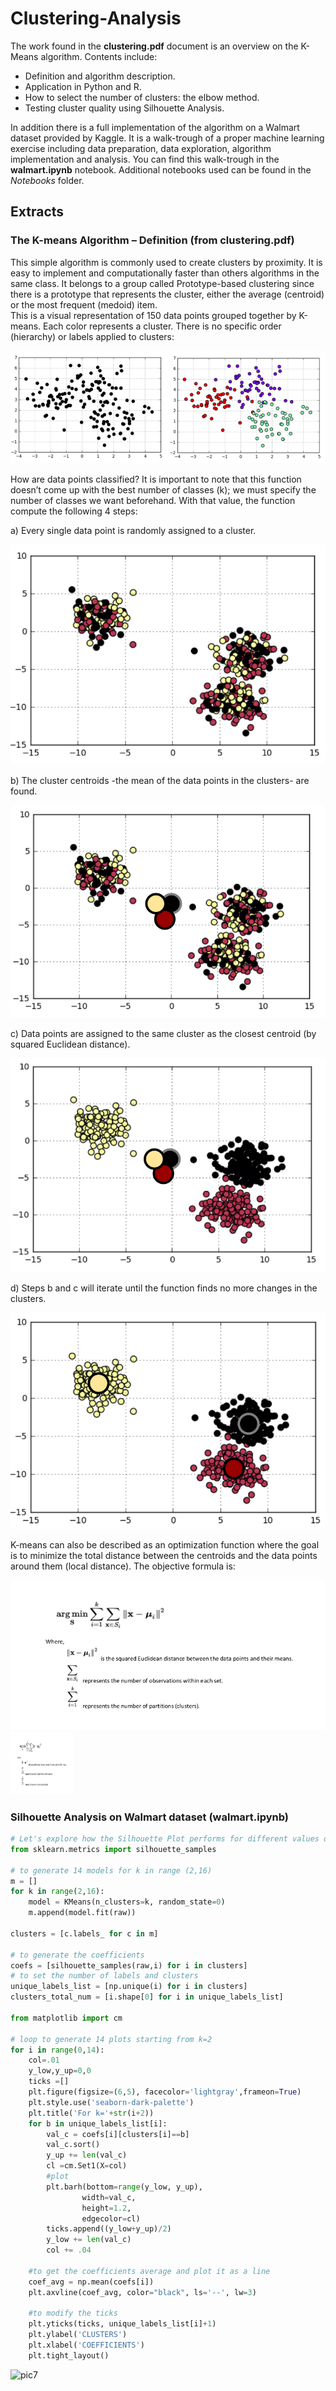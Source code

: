 # Clustering-Analysis

The work found in the **clustering.pdf** document is an overview on the K-Means algorithm. Contents include:

- Definition and algorithm description.
- Application in Python and R.
- How to select the number of clusters: the elbow method.
- Testing cluster quality using Silhouette Analysis.

In addition there is a full implementation of the algorithm on a Walmart dataset provided by Kaggle. It is a walk-trough of a proper machine learning exercise including data preparation, data exploration, algorithm implementation and analysis. You can find this walk-trough in the **walmart.ipynb** notebook. Additional notebooks used can be found in the *Notebooks* folder.

## Extracts 

### The K-means Algorithm – Definition (from clustering.pdf)

This simple algorithm is commonly used to create clusters by proximity. It is easy to implement
and computationally faster than others algorithms in the same class. It belongs to a group called
Prototype-based clustering since there is a prototype that represents the cluster, either the average
(centroid) or the most frequent (medoid) item.  
This is a visual representation of 150 data points grouped together by K-means. Each color
represents a cluster. There is no specific order (hierarchy) or labels applied to clusters:

![pic1](https://github.com/PyAntony/Clustering-Analysis/blob/master/images/pic1.png)

How are data points classified? It is important to note that this function doesn’t come up with
the best number of classes (k); we must specify the number of classes we want beforehand. With that
value, the function compute the following 4 steps:

a) Every single data point is randomly assigned to a cluster.

![pic2](https://github.com/PyAntony/Clustering-Analysis/blob/master/images/pic2.png)

b) The cluster centroids -the mean of the data points in the clusters- are found.

![pic3](https://github.com/PyAntony/Clustering-Analysis/blob/master/images/pic3.png)

c) Data points are assigned to the same cluster as the closest centroid (by squared Euclidean distance).

![pic4](https://github.com/PyAntony/Clustering-Analysis/blob/master/images/pic4.png)

d) Steps b and c will iterate until the function finds no more changes in the clusters.

![pic5](https://github.com/PyAntony/Clustering-Analysis/blob/master/images/pic5.png)

K-means can also be described as an optimization function where the goal is to minimize the
total distance between the centroids and the data points around them (local distance). The objective
formula is:

![pic6](https://github.com/PyAntony/Clustering-Analysis/blob/master/images/pic6.png)
<img src="https://github.com/PyAntony/Clustering-Analysis/blob/master/images/pic6.png" width="100" height="100" />

### Silhouette Analysis on Walmart dataset (walmart.ipynb)


```python
# Let's explore how the Silhouette Plot performs for different values of k 
from sklearn.metrics import silhouette_samples

# to generate 14 models for k in range (2,16)
m = []
for k in range(2,16):
    model = KMeans(n_clusters=k, random_state=0)
    m.append(model.fit(raw))

clusters = [c.labels_ for c in m]

# to generate the coefficients
coefs = [silhouette_samples(raw,i) for i in clusters]
# to set the number of labels and clusters
unique_labels_list = [np.unique(i) for i in clusters]
clusters_total_num = [i.shape[0] for i in unique_labels_list]

from matplotlib import cm

# loop to generate 14 plots starting from k=2
for i in range(0,14):
    col=.01
    y_low,y_up=0,0 
    ticks =[]
    plt.figure(figsize=(6,5), facecolor='lightgray',frameon=True)
    plt.style.use('seaborn-dark-palette')
    plt.title('For k='+str(i+2))
    for b in unique_labels_list[i]:        
        val_c = coefs[i][clusters[i]==b]
        val_c.sort()
        y_up += len(val_c)
        cl =cm.Set1(X=col)        
        #plot
        plt.barh(bottom=range(y_low, y_up), 
                width=val_c, 
                height=1.2,
                edgecolor=cl)
        ticks.append((y_low+y_up)/2)
        y_low += len(val_c)
        col += .04

    #to get the coefficients average and plot it as a line    
    coef_avg = np.mean(coefs[i]) 
    plt.axvline(coef_avg, color="black", ls='--', lw=3)

    #to modify the ticks
    plt.yticks(ticks, unique_labels_list[i]+1)
    plt.ylabel('CLUSTERS')
    plt.xlabel('COEFFICIENTS')
    plt.tight_layout()
```

![pic7]()




	


     



 
